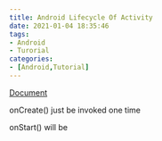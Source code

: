 ```yaml
---
title: Android Lifecycle Of Activity
date: 2021-01-04 18:35:46
tags:
- Android
- Turorial
categories:
- [Android,Tutorial]
---
```


[Document](https://developer.android.com/guide/components/activities/activity-lifecycle)

onCreate() just be invoked one time

onStart() will be 
